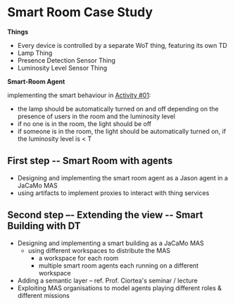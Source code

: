 # Smart Room Case Study

**Things**
- Every device is controlled by a separate WoT thing, featuring its own TD
- Lamp Thing
- Presence Detection Sensor Thing
- Luminosity Level Sensor Thing

**Smart-Room Agent**

implementing the smart behaviour in [Activity #01](https://github.com/yan-elena/pc-2022/tree/master/Activity-02):
- the lamp should be automatically turned on and off depending on the presence of
users in the room and the luminosity level
- if no one is in the room, the light should be off
- if someone is in the room, the light should be automatically turned on, if
the luminosity level is < T


## First step -- Smart Room with agents

- Designing and implementing the smart room agent as a Jason agent in a JaCaMo MAS
- using artifacts to implement proxies to interact with thing services

## Second step –- Extending the view -- Smart Building with DT
- Designing and implementing a smart building as a JaCaMo MAS
    - using different workspaces to distribute the MAS
        - a workspace for each room
        - multiple smart room agents each running on a different workspace
- Adding a semantic layer – ref. Prof. Ciortea's seminar / lecture
- Exploiting MAS organisations to model agents playing different roles & different missions
